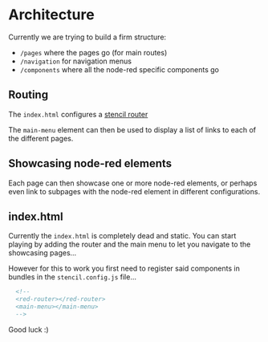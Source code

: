 # Architecture

Currently we are trying to build a firm structure:

- `/pages` where the pages go (for main routes)
- `/navigation` for navigation menus
- `/components` where all the node-red specific components go

## Routing

The `index.html` configures a [stencil router](https://stenciljs.com/docs/routing)

The `main-menu` element can then be used to display a list of links to each of the different pages.

## Showcasing node-red elements

Each page can then showcase one or more node-red elements, or perhaps even link to subpages with the node-red element in different configurations.

## index.html

Currently the `index.html` is completely dead and static.
You can start playing by adding the router and the main menu to let you navigate to the showcasing pages...

However for this to work you first need to register said components in bundles in the `stencil.config.js` file...

```html
  <!--
  <red-router></red-router>
  <main-menu></main-menu>
  -->
```

Good luck :)
